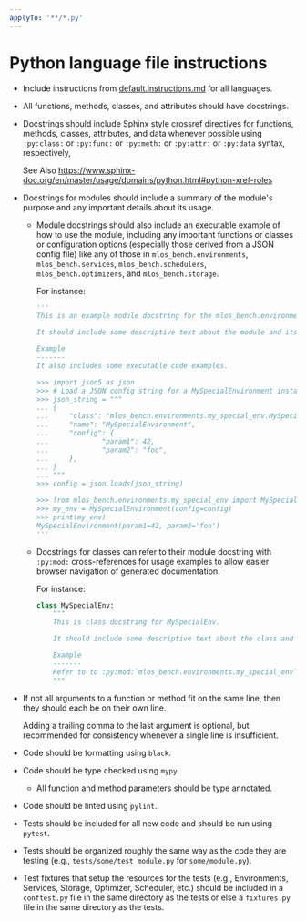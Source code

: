```yaml
---
applyTo: '**/*.py'
---
```


# Python language file instructions

- Include instructions from [default.instructions.md](default.instructions.md) for all languages.

- All functions, methods, classes, and attributes should have docstrings.

- Docstrings should include Sphinx style crossref directives for functions, methods, classes, attributes, and data whenever possible using `:py:class:` or `:py:func:` or `:py:meth:` or `:py:attr:` or `:py:data` syntax, respectively,

  See Also <https://www.sphinx-doc.org/en/master/usage/domains/python.html#python-xref-roles>

- Docstrings for modules should include a summary of the module's purpose and any important details about its usage.

  - Module docstrings should also include an executable example of how to use the module, including any important functions or classes or configuration options (especially those derived from a JSON config file) like any of those in `mlos_bench.environments`, `mlos_bench.services`, `mlos_bench.schedulers`, `mlos_bench.optimizers`, and `mlos_bench.storage`.

    For instance:

    ```python
    '''
    This is an example module docstring for the mlos_bench.environments.my_special_env module.

    It should include some descriptive text about the module and its purpose.

    Example
    -------
    It also includes some executable code examples.

    >>> import json5 as json
    >>> # Load a JSON config string for a MySpecialEnvironment instance.
    >>> json_string = """
    ... {
    ...     "class": "mlos_bench.environments.my_special_env.MySpecialEnvironment",
    ...     "name": "MySpecialEnvironment",
    ...     "config": {
    ...             "param1": 42,
    ...             "param2": "foo",
    ...     },
    ... }
    ... """
    >>> config = json.loads(json_string)

    >>> from mlos_bench.environments.my_special_env import MySpecialEnvironment
    >>> my_env = MySpecialEnvironment(config=config)
    >>> print(my_env)
    MySpecialEnvironment(param1=42, param2='foo')
    '''
    ```

  - Docstrings for classes can refer to their module docstring with `:py:mod:` cross-references for usage examples to allow easier browser navigation of generated documentation.

    For instance:

    ```python
    class MySpecialEnv:
        """
        This is class docstring for MySpecialEnv.

        It should include some descriptive text about the class and its purpose.

        Example
        -------
        Refer to to :py:mod:`mlos_bench.environments.my_special_env` for usage examples.
        """
    ```

- If not all arguments to a function or method fit on the same line, then they should each be on their own line.

  Adding a trailing comma to the last argument is optional, but recommended for consistency whenever a single line is insufficient.

- Code should be formatting using `black`.
- Code should be type checked using `mypy`.
  - All function and method parameters should be type annotated.
- Code should be linted using `pylint`.

- Tests should be included for all new code and should be run using `pytest`.
- Tests should be organized roughly the same way as the code they are testing (e.g., `tests/some/test_module.py` for `some/module.py`).
- Test fixtures that setup the resources for the tests (e.g., Environments, Services, Storage, Optimizer, Scheduler, etc.) should be included in a `conftest.py` file in the same directory as the tests or else a `fixtures.py` file in the same directory as the tests.
